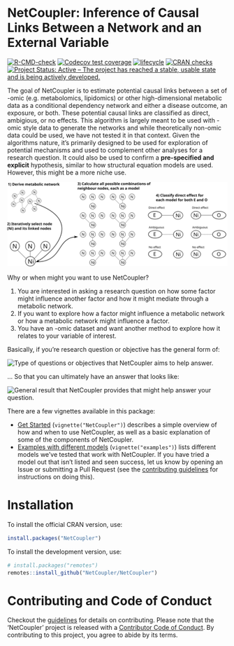 
<!-- README.md is generated from README.Rmd. Please edit that file -->

# NetCoupler: Inference of Causal Links Between a Network and an External Variable

<!-- badges: start -->

[![R-CMD-check](https://github.com/NetCoupler/NetCoupler/actions/workflows/R-CMD-check.yaml/badge.svg)](https://github.com/NetCoupler/NetCoupler/actions/workflows/R-CMD-check.yaml)
[![Codecov test
coverage](https://codecov.io/gh/NetCoupler/NetCoupler/branch/main/graph/badge.svg)](https://app.codecov.io/gh/NetCoupler/NetCoupler/branch/main)
[![lifecycle](https://img.shields.io/badge/lifecycle-experimental-orange.svg)](https://lifecycle.r-lib.org/articles/stages.html)
[![CRAN
checks](https://cranchecks.info/badges/worst/NetCoupler)](https://cran.r-project.org/web/checks/check_results_NetCoupler.html)
[![Project Status: Active – The project has reached a stable, usable
state and is being actively
developed.](https://www.repostatus.org/badges/latest/active.svg)](https://www.repostatus.org/#active)
<!-- badges: end -->

The goal of NetCoupler is to estimate potential causal links between a
set of -omic (e.g. metabolomics, lipidomics) or other high-dimensional
metabolic data as a conditional dependency network and either a disease
outcome, an exposure, or both. These potential causal links are
classified as direct, ambigious, or no effects. This algorithm is
largely meant to be used with -omic style data to generate the networks
and while theoretically non-omic data could be used, we have not tested
it in that context. Given the algorithms nature, it’s primarily designed
to be used for exploration of potential mechanisms and used to
complement other analyses for a research question. It could also be used
to confirm a **pre-specified and explicit** hypothesis, similar to how
structural equation models are used. However, this might be a more niche
use.

![Overview of the NetCoupler algorithm.](man/figures/algorithm.svg)

Why or when might you want to use NetCoupler?

1.  You are interested in asking a research question on how some factor
    might influence another factor and how it might mediate through a
    metabolic network.
2.  If you want to explore how a factor might influence a metabolic
    network or how a metabolic network might influence a factor.
3.  You have an -omic dataset and want another method to explore how it
    relates to your variable of interest.

Basically, if you’re research question or objective has the general form
of:

![Type of questions or objectives that NetCoupler aims to help
answer.](man/figures/aim-question.png)

… So that you can ultimately have an answer that looks like:

![General result that NetCoupler provides that might help answer your
question.](vignettes/aim-output.png)

There are a few vignettes available in this package:

-   [Get
    Started](https://netcoupler.github.io/NetCoupler/articles/NetCoupler.html)
    (`vignette("NetCoupler")`) describes a simple overview of how and
    when to use NetCoupler, as well as a basic explanation of some of
    the components of NetCoupler.
-   [Examples with different
    models](https://netcoupler.github.io/NetCoupler/articles/examples.html)
    (`vignette("examples")`) lists different models we’ve tested that
    work with NetCoupler. If you have tried a model out that isn’t
    listed and seen success, let us know by opening an Issue or
    submitting a Pull Request (see the [contributing
    guidelines](https://github.com/NetCoupler/NetCoupler/blob/main/.github/CONTRIBUTING.md)
    for instructions on doing this).
    <!-- TODO: Add link to description vignette when its done -->

# Installation

To install the official CRAN version, use:

``` r
install.packages("NetCoupler")
```

To install the development version, use:

``` r
# install.packages("remotes")
remotes::install_github("NetCoupler/NetCoupler")
```

# Contributing and Code of Conduct

Checkout the
[guidelines](https://github.com/NetCoupler/NetCoupler/blob/main/.github/CONTRIBUTING.md)
for details on contributing. Please note that the ‘NetCoupler’ project
is released with a [Contributor Code of
Conduct](https://github.com/NetCoupler/NetCoupler/blob/main/CODE_OF_CONDUCT.md).
By contributing to this project, you agree to abide by its terms.
